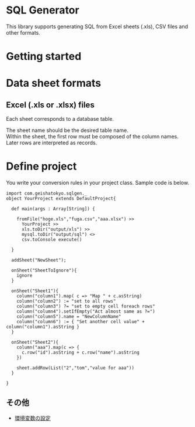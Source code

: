 # SQL Generator

This library supports generating SQL from Excel sheets (.xls), CSV files and other formats.

# Getting started



# Data sheet formats

## Excel (.xls or .xlsx) files

Each sheet corresponds to a database table.

The sheet name should be the desired table name.<br />
Within the sheet, the first row must be composed of the column names.<br />
Later rows are interpreted as records.

# Define project

You write your conversion rules in your project class.
Sample code is below.

    import com.geishatokyo.sqlgen._
    object YourProject extends DefaultProject{

      def main(args : Array[String]) {
      
        fromFile("hoge.xls","fuga.csv","aaa.xlsx") >>
          YourProject >>
          xls.toDir("output/xls") >> 
          mysql.toDir("output/sql") <>
          csv.toConsole execute()
         
      }

      addSheet("NewSheet");
      
      onSheet("SheetToIgnore"){
        ignore
      }

      onSheet("Sheet1"){
        column("column1").map( c => "Map " + c.asString)
        column("column2") := "set to all rows"
        column("column3") ?= "set to empty cell foreach rows"
        column("column4").setIfEmpty("Act almost same as ?=")
        column("column5").name = "NewColumnName"
        column("column6") := { "Set another cell value" + column("column1").asString }
      }

      onSheet("Sheet2"){
        column("aaa").map(c => {
          c.row("id").asString + c.row("name").asString
        })
        
        sheet.addRow(List("2","tom","value for aaa"))
      }

    }


## その他

* [環境変数の設定](docs/Env.md)
